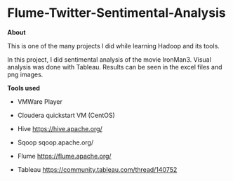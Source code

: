 # Flume-Twitter-Sentimental-Analysis

<b>About</b>

This is one of the many projects I did while learning Hadoop and its tools.


In this project, I did sentimental analysis of the movie IronMan3. Visual analysis was done with Tableau.
Results can be seen in the excel files and png images.

<b>Tools used</b>
* VMWare Player
* Cloudera quickstart VM (CentOS)
* Hive https://hive.apache.org/

* Sqoop  sqoop.apache.org/

* Flume https://flume.apache.org/

* Tableau https://community.tableau.com/thread/140752

